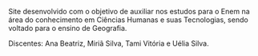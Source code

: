 Site desenvolvido com o objetivo de auxiliar nos estudos para o Enem na área do conhecimento em Ciências Humanas e suas Tecnologias, sendo voltado para o ensino de Geografia.

Discentes:
Ana Beatriz, Miriã Silva, Tami Vitória e Uélia Silva.
